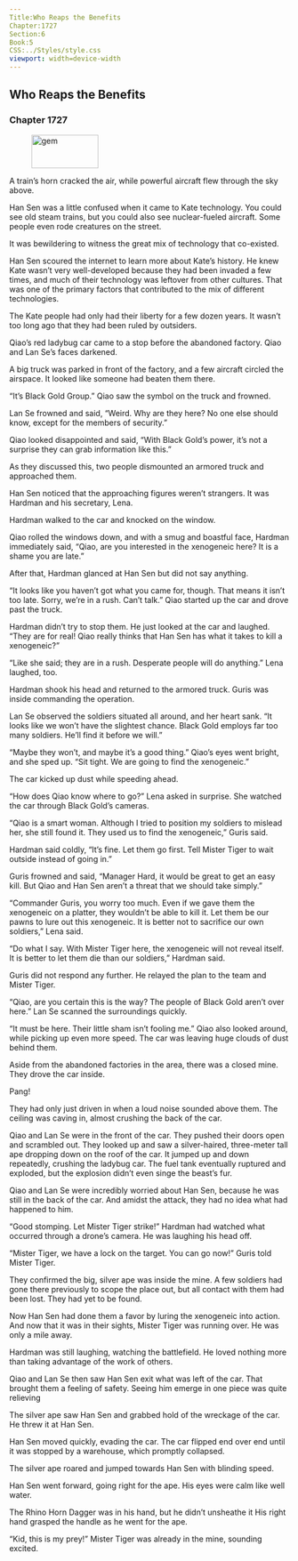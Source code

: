 ```yaml
---
Title:Who Reaps the Benefits 
Chapter:1727 
Section:6 
Book:5 
CSS:../Styles/style.css 
viewport: width=device-width
---
```

  
## Who Reaps the Benefits
### Chapter 1727
  
<figure>
	<img src="../Images/gem.gif" alt="gem" id="gem" width="120" height="60" />
</figure>
  

  
A train’s horn cracked the air, while powerful aircraft flew through the sky above.

Han Sen was a little confused when it came to Kate technology. You could see old steam trains, but you could also see nuclear-fueled aircraft. Some people even rode creatures on the street.

It was bewildering to witness the great mix of technology that co-existed.

Han Sen scoured the internet to learn more about Kate’s history. He knew Kate wasn’t very well-developed because they had been invaded a few times, and much of their technology was leftover from other cultures. That was one of the primary factors that contributed to the mix of different technologies.

The Kate people had only had their liberty for a few dozen years. It wasn’t too long ago that they had been ruled by outsiders.

Qiao’s red ladybug car came to a stop before the abandoned factory. Qiao and Lan Se’s faces darkened.

A big truck was parked in front of the factory, and a few aircraft circled the airspace. It looked like someone had beaten them there.

“It’s Black Gold Group.” Qiao saw the symbol on the truck and frowned.

Lan Se frowned and said, “Weird. Why are they here? No one else should know, except for the members of security.”

Qiao looked disappointed and said, “With Black Gold’s power, it’s not a surprise they can grab information like this.”

As they discussed this, two people dismounted an armored truck and approached them.

Han Sen noticed that the approaching figures weren’t strangers. It was Hardman and his secretary, Lena.

Hardman walked to the car and knocked on the window.

Qiao rolled the windows down, and with a smug and boastful face, Hardman immediately said, “Qiao, are you interested in the xenogeneic here? It is a shame you are late.”

After that, Hardman glanced at Han Sen but did not say anything.

“It looks like you haven’t got what you came for, though. That means it isn’t too late. Sorry, we’re in a rush. Can’t talk.” Qiao started up the car and drove past the truck.

Hardman didn’t try to stop them. He just looked at the car and laughed. “They are for real! Qiao really thinks that Han Sen has what it takes to kill a xenogeneic?”

“Like she said; they are in a rush. Desperate people will do anything.” Lena laughed, too.

Hardman shook his head and returned to the armored truck. Guris was inside commanding the operation.

Lan Se observed the soldiers situated all around, and her heart sank. “It looks like we won’t have the slightest chance. Black Gold employs far too many soldiers. He’ll find it before we will.”

“Maybe they won’t, and maybe it’s a good thing.” Qiao’s eyes went bright, and she sped up. “Sit tight. We are going to find the xenogeneic.”

The car kicked up dust while speeding ahead.

“How does Qiao know where to go?” Lena asked in surprise. She watched the car through Black Gold’s cameras.

“Qiao is a smart woman. Although I tried to position my soldiers to mislead her, she still found it. They used us to find the xenogeneic,” Guris said.

Hardman said coldly, “It’s fine. Let them go first. Tell Mister Tiger to wait outside instead of going in.”

Guris frowned and said, “Manager Hard, it would be great to get an easy kill. But Qiao and Han Sen aren’t a threat that we should take simply.”

“Commander Guris, you worry too much. Even if we gave them the xenogeneic on a platter, they wouldn’t be able to kill it. Let them be our pawns to lure out this xenogeneic. It is better not to sacrifice our own soldiers,” Lena said.

“Do what I say. With Mister Tiger here, the xenogeneic will not reveal itself. It is better to let them die than our soldiers,” Hardman said.

Guris did not respond any further. He relayed the plan to the team and Mister Tiger.

“Qiao, are you certain this is the way? The people of Black Gold aren’t over here.” Lan Se scanned the surroundings quickly.

“It must be here. Their little sham isn’t fooling me.” Qiao also looked around, while picking up even more speed. The car was leaving huge clouds of dust behind them.

Aside from the abandoned factories in the area, there was a closed mine. They drove the car inside.

Pang!

They had only just driven in when a loud noise sounded above them. The ceiling was caving in, almost crushing the back of the car.

Qiao and Lan Se were in the front of the car. They pushed their doors open and scrambled out. They looked up and saw a silver-haired, three-meter tall ape dropping down on the roof of the car. It jumped up and down repeatedly, crushing the ladybug car. The fuel tank eventually ruptured and exploded, but the explosion didn’t even singe the beast’s fur.

Qiao and Lan Se were incredibly worried about Han Sen, because he was still in the back of the car. And amidst the attack, they had no idea what had happened to him.

“Good stomping. Let Mister Tiger strike!” Hardman had watched what occurred through a drone’s camera. He was laughing his head off.

“Mister Tiger, we have a lock on the target. You can go now!” Guris told Mister Tiger.

They confirmed the big, silver ape was inside the mine. A few soldiers had gone there previously to scope the place out, but all contact with them had been lost. They had yet to be found.

Now Han Sen had done them a favor by luring the xenogeneic into action. And now that it was in their sights, Mister Tiger was running over. He was only a mile away.

Hardman was still laughing, watching the battlefield. He loved nothing more than taking advantage of the work of others.

Qiao and Lan Se then saw Han Sen exit what was left of the car. That brought them a feeling of safety. Seeing him emerge in one piece was quite relieving

The silver ape saw Han Sen and grabbed hold of the wreckage of the car. He threw it at Han Sen.

Han Sen moved quickly, evading the car. The car flipped end over end until it was stopped by a warehouse, which promptly collapsed.

The silver ape roared and jumped towards Han Sen with blinding speed.

Han Sen went forward, going right for the ape. His eyes were calm like well water.

The Rhino Horn Dagger was in his hand, but he didn’t unsheathe it His right hand grasped the handle as he went for the ape.

“Kid, this is my prey!” Mister Tiger was already in the mine, sounding excited.